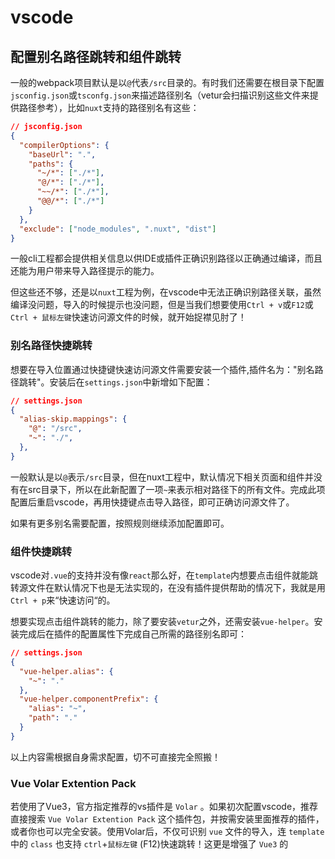 # vscode

## 配置别名路径跳转和组件跳转

一般的webpack项目默认是以`@`代表`/src`目录的。有时我们还需要在根目录下配置`jsconfig.json`或`tsconfg.json`来描述路径别名（vetur会扫描识别这些文件来提供路径参考），比如`nuxt`支持的路径别名有这些：

```json
// jsconfig.json
{
  "compilerOptions": {
    "baseUrl": ".",
    "paths": {
      "~/*": ["./*"],
      "@/*": ["./*"],
      "~~/*": ["./*"],
      "@@/*": ["./*"]
    }
  },
  "exclude": ["node_modules", ".nuxt", "dist"]
}
```

一般cli工程都会提供相关信息以供IDE或插件正确识别路径以正确通过编译，而且还能为用户带来导入路径提示的能力。

但这些还不够，还是以`nuxt`工程为例，在vscode中无法正确识别路径关联，虽然编译没问题，导入的时候提示也没问题，但是当我们想要使用`Ctrl + v`或`F12`或`Ctrl + 鼠标左键`快速访问源文件的时候，就开始捉襟见肘了！

### 别名路径快捷跳转

想要在导入位置通过快捷键快速访问源文件需要安装一个插件,插件名为："别名路径跳转"。安装后在`settings.json`中新增如下配置：

```json
// settings.json
{
  "alias-skip.mappings": {
    "@": "/src",
    "~": "./",
  },
}
```

一般默认是以`@`表示`/src`目录，但在nuxt工程中，默认情况下相关页面和组件并没有在src目录下，所以在此新配置了一项`~`来表示相对路径下的所有文件。完成此项配置后重启vscode，再用快捷键点击导入路径，即可正确访问源文件了。

如果有更多别名需要配置，按照规则继续添加配置即可。

### 组件快捷跳转

vscode对`.vue`的支持并没有像`react`那么好，在`template`内想要点击组件就能跳转源文件在默认情况下也是无法实现的，在没有插件提供帮助的情况下，我就是用`Ctrl + p`来“快速访问“的。

想要实现点击组件跳转的能力，除了要安装`vetur`之外，还需安装`vue-helper`。安装完成后在插件的配置属性下完成自己所需的路径别名即可：

```json
// settings.json
{
  "vue-helper.alias": {
    "~": "."
  },
  "vue-helper.componentPrefix": {
    "alias": "~",
    "path": "."
  }
}
```

以上内容需根据自身需求配置，切不可直接完全照搬！

### Vue Volar Extention Pack

若使用了Vue3，官方指定推荐的vs插件是 `Volar` 。如果初次配置vscode，推荐直接搜索 `Vue Volar Extention Pack` 这个插件包，并按需安装里面推荐的插件，或者你也可以完全安装。使用Volar后，不仅可识别 `vue` 文件的导入，连 `template` 中的 `class` 也支持 `ctrl`+`鼠标左键` (F12)快速跳转！这更是增强了 `Vue3` 的
